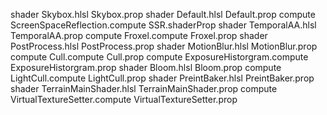 shader Skybox.hlsl Skybox.prop
shader Default.hlsl Default.prop
compute ScreenSpaceReflection.compute SSR.shaderProp
shader TemporalAA.hlsl TemporalAA.prop
compute Froxel.compute Froxel.prop
shader PostProcess.hlsl PostProcess.prop
shader MotionBlur.hlsl MotionBlur.prop
compute Cull.compute Cull.prop
compute ExposureHistorgram.compute ExposureHistorgram.prop
shader Bloom.hlsl Bloom.prop
compute LightCull.compute LightCull.prop
shader PreintBaker.hlsl PreintBaker.prop
shader TerrainMainShader.hlsl TerrainMainShader.prop
compute VirtualTextureSetter.compute VirtualTextureSetter.prop